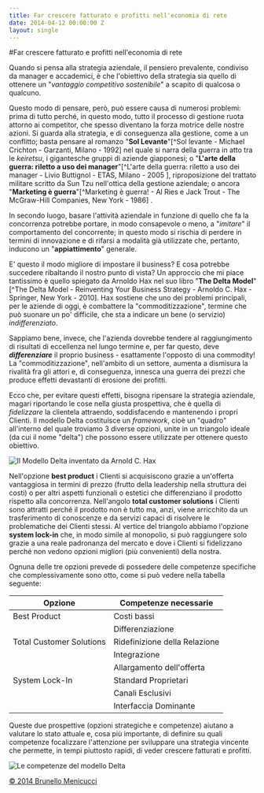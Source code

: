 ```yaml
---
title: Far crescere fatturato e profitti nell'economia di rete
date: 2014-04-12 00:00:00 Z
layout: single
---
```


#Far crescere fatturato e profitti nell'economia di rete

<span class="firstcharacter">Q</span>uando si pensa alla strategia aziendale, il pensiero prevalente, condiviso da manager e accademici, è che l'obiettivo della strategia sia quello di ottenere un "*vantaggio competitivo sostenibile*" a scapito di qualcosa o qualcuno.   

Questo modo di pensare, però, può essere causa di numerosi problemi: prima di tutto perché, in questo modo, tutto il processo di gestione ruota attorno ai competitor, che spesso diventano la forza motrice delle nostre azioni.  Si guarda alla strategia, e di conseguenza alla gestione, come a un conflitto; basta pensare al romanzo "**Sol Levante**"[^Sol levante - Michael Crichton - Garzanti, Milano - 1992] nel quale si narra della guerra in atto tra le *keiretsu*, i gigantesche gruppi di aziende giapponesi; o "**L'arte della guerra: riletto a uso dei manager**"[^L'arte della guerra: riletto a uso dei manager - Livio Buttignol - ETAS, Milano - 2005 ], riproposizione del trattato militare scritto da Sun Tzu nell'ottica della gestione aziendale; o ancora "**Marketing è guerra**"[^Marketing è guerra! - Al Ries e Jack Trout - The McGraw-Hill Companies, New York - 1986] .

In secondo luogo, basare l'attività aziendale in funzione di quello che fa la concorrenza potrebbe portare, in modo consapevole o meno, a "*imitare*" il comportamento del concorrente; in questo modo si rischia di perdere in termini di innovazione e di rifarsi a modalità già utilizzate che, pertanto, inducono un "**appiattimento**" generale.

E' questo il modo migliore di impostare il business? E cosa potrebbe succedere ribaltando il nostro punto di vista? Un approccio che mi piace tantissimo è quello spiegato da Arnoldo Hax nel suo libro "**The Delta Model**"[^The Delta Model - Reinventing Your Business Strategy - Arnoldo C. Hax - Springer, New York - 2010]. Hax sostiene che uno dei problemi principali, per le aziende di oggi, è combattere la "commoditizzazione", termine che può suonare un po' difficile, che sta a indicare un bene (o servizio) *indifferenziato*.  

Sappiamo bene, invece, che l'azienda dovrebbe tendere al raggiungimento di risultati di eccellenza nel lungo termine e, per far questo, deve ***differenziare*** il proprio business - esattamente l'opposto di una commodity!  La "commoditizzazione", nell'ambito di un settore, aumenta a dismisura la rivalità fra gli attori e, di conseguenza, innesca una guerra dei prezzi che produce effetti devastanti di erosione dei profitti. 

Ecco che, per evitare questi effetti, bisogna ripensare la strategia aziendale, magari riportando le cose nella giusta prospettiva, che è quella di *fidelizzare* la clientela attraendo, soddisfacendo e mantenendo i propri Clienti. Il modello Delta costituisce un *framework*, cioè un "quadro" all'interno del quale troviamo 3 diverse opzioni, unite in un triangolo ideale (da cui il nome "delta") che possono essere utilizzate per ottenere questo obiettivo.

![Il Modello Delta inventato da Arnold C. Hax](https://dl.dropboxusercontent.com/u/312263/%7EWeb%20Images/Delta%20model.png)  

Nell'opzione **best product** i Clienti si acquisiscono grazie a un'offerta vantaggiosa in termini di prezzo (frutto della leadership nella struttura dei costi) o per altri aspetti funzionali o estetici che differenziano il prodotto rispetto alla concorrenza. Nell'angolo **total customer solutions** i Clienti sono attratti perché il prodotto non è tutto ma, anzi, viene arricchito da un trasferimento di conoscenze e da servizi capaci di risolvere le problematiche dei Clienti stessi. Al vertice del triangolo abbiamo l'opzione **system lock-in** che, in modo simile al monopolio, si può raggiungere solo grazie a una reale padronanza del mercato e dove i Clienti si fidelizzano perché non vedono opzioni migliori (più convenienti) della nostra.  

Ognuna delle tre opzioni prevede di possedere delle competenze specifiche che complessivamente sono otto, come si può vedere nella tabella seguente:

| Opzione | Competenze necessarie |  
|-----|-------|    
| Best Product | Costi bassi |  
| | Differenziazione |  
| Total Customer Solutions | Ridefinizione della Relazione |  
| | Integrazione |  
| | Allargamento dell'offerta |  
| System Lock-In | Standard Proprietari |  
| | Canali Esclusivi |  
| | Interfaccia Dominante |  

Queste due prospettive (opzioni strategiche e competenze) aiutano a valutare lo stato attuale e, cosa più importante, di definire su quali competenze focalizzare l'attenzione per sviluppare una strategia vincente che permette, in tempi piuttosto rapidi, di veder crescere fatturati e profitti.   

![Le competenze del modello Delta](https://dl.dropboxusercontent.com/u/312263/%7EWeb%20Images/Competenze%20del%20modello%20delta.png)

[© 2014 Brunello Menicucci](http://www.blackstarconsulting.it)  
